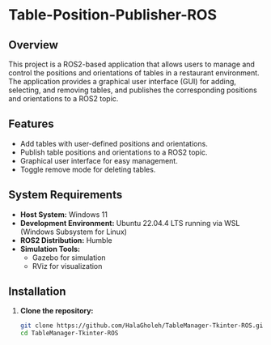 # Table-Position-Publisher-ROS

## Overview
This project is a ROS2-based application that allows users to manage and control the positions and orientations of tables in a restaurant environment. The application provides a graphical user interface (GUI) for adding, selecting, and removing tables, and publishes the corresponding positions and orientations to a ROS2 topic.

## Features
- Add tables with user-defined positions and orientations.
- Publish table positions and orientations to a ROS2 topic.
- Graphical user interface for easy management.
- Toggle remove mode for deleting tables.

## System Requirements
- **Host System:** Windows 11
- **Development Environment:** Ubuntu 22.04.4 LTS running via WSL (Windows Subsystem for Linux)
- **ROS2 Distribution:** Humble
- **Simulation Tools:** 
  - Gazebo for simulation
  - RViz for visualization

## Installation
1. **Clone the repository:**
   ```bash
   git clone https://github.com/HalaGholeh/TableManager-Tkinter-ROS.git
   cd TableManager-Tkinter-ROS
